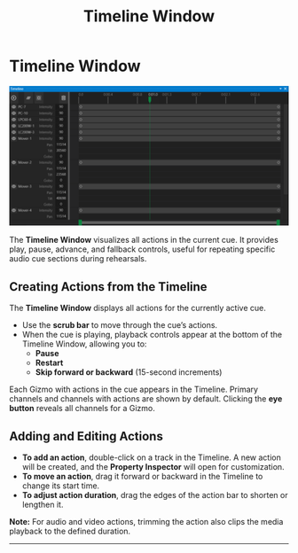 ﻿---
title: Timeline Window
layout: default
nav_order: 8
parent: Documentation
---


# Timeline Window

![Timeline Window](../images/Masque_Timeline.png)

The **Timeline Window** visualizes all actions in the current cue. It provides play, pause, advance, and fallback controls, useful for repeating specific audio cue sections during rehearsals.

## Creating Actions from the Timeline

The **Timeline Window** displays all actions for the currently active cue.  

- Use the **scrub bar** to move through the cue’s actions.  
- When the cue is playing, playback controls appear at the bottom of the Timeline Window, allowing you to:  
  - **Pause**  
  - **Restart**  
  - **Skip forward or backward** (15-second increments)  

Each Gizmo with actions in the cue appears in the Timeline. Primary channels and channels with actions are shown by default. Clicking the **eye button** reveals all channels for a Gizmo.

## Adding and Editing Actions

- **To add an action**, double-click on a track in the Timeline. A new action will be created, and the **Property Inspector** will open for customization.  
- **To move an action**, drag it forward or backward in the Timeline to change its start time.  
- **To adjust action duration**, drag the edges of the action bar to shorten or lengthen it.  

**Note:** For audio and video actions, trimming the action also clips the media playback to the defined duration.

---
